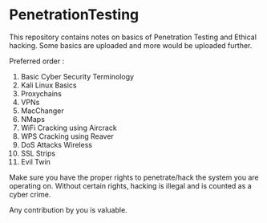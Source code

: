 # PenetrationTesting
This repository contains notes on basics of Penetration Testing and Ethical hacking.
Some basics are uploaded and more would be uploaded further.

Preferred order : 
1. Basic Cyber Security Terminology
2. Kali Linux Basics
3. Proxychains
4. VPNs
5. MacChanger
6. NMaps
7. WiFi Cracking using Aircrack
8. WPS Cracking using Reaver
9. DoS Attacks Wireless
10. SSL Strips
11. Evil Twin


Make sure you have the proper rights to penetrate/hack the system you are operating on. Without certain rights, hacking is illegal and is counted as a cyber crime.

Any contribution by you is valuable.

